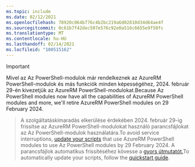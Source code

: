 ```yaml
---
ms.topic: include
ms.date: 02/12/2021
ms.openlocfilehash: 78920c064b776c4b2bc219a6d02810d34d64ae4f
ms.sourcegitcommit: 0c61b7f42dec507e576c92e0a516c6655e9f50fc
ms.translationtype: MT
ms.contentlocale: hu-HU
ms.lasthandoff: 02/14/2021
ms.locfileid: "100515162"
---
```

> [!IMPORTANT]
> <span data-ttu-id="362fd-101">Mivel az Az PowerShell-modulok már rendelkeznek az AzureRM PowerShell-modulok és más funkciók minden képességéhez, 2024. február 29-én kivezetjük az AzureRM PowerShell-modulokat.</span><span class="sxs-lookup"><span data-stu-id="362fd-101">Because Az PowerShell modules now have all the capabilities of AzureRM PowerShell modules and more, we'll retire AzureRM PowerShell modules on 29 February 2024.</span></span>

> <span data-ttu-id="362fd-102">A szolgáltatáskimaradás elkerülése [](https://aka.ms/azpsmigrate) érdekében 2024. február 29-ig frissítse az AzureRM PowerShell-modulokat használó parancsfájlokat az Az PowerShell-modulok használatára.</span><span class="sxs-lookup"><span data-stu-id="362fd-102">To avoid service interruptions, [update your scripts](https://aka.ms/azpsmigrate) that use AzureRM PowerShell modules to use Az PowerShell modules by 29 February 2024.</span></span> <span data-ttu-id="362fd-103">A parancsfájlok automatikus frissítéséhez kövesse a [gyors útmutatót.](/powershell/azure/quickstart-migrate-azurerm-to-az-automatically)</span><span class="sxs-lookup"><span data-stu-id="362fd-103">To automatically update your scripts, follow the [quickstart guide](/powershell/azure/quickstart-migrate-azurerm-to-az-automatically).</span></span>
